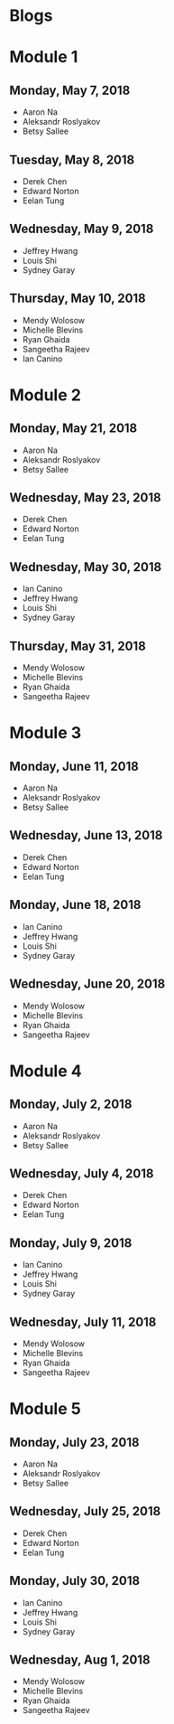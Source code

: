# Blogs

# Module 1

## Monday, May 7, 2018

* Aaron Na
* Aleksandr Roslyakov
* Betsy Sallee

## Tuesday, May 8, 2018

* Derek Chen
* Edward Norton
* Eelan Tung

## Wednesday, May 9, 2018

* Jeffrey Hwang
* Louis Shi
* Sydney Garay

## Thursday, May 10, 2018

* Mendy Wolosow
* Michelle Blevins
* Ryan Ghaida
* Sangeetha Rajeev
* Ian Canino


# Module 2

## Monday, May 21, 2018

* Aaron Na
* Aleksandr Roslyakov
* Betsy Sallee

## Wednesday, May 23, 2018

* Derek Chen
* Edward Norton
* Eelan Tung

## Wednesday, May 30, 2018

* Ian Canino
* Jeffrey Hwang
* Louis Shi
* Sydney Garay

## Thursday, May 31, 2018

* Mendy Wolosow
* Michelle Blevins
* Ryan Ghaida
* Sangeetha Rajeev


# Module 3

## Monday, June 11, 2018

* Aaron Na
* Aleksandr Roslyakov
* Betsy Sallee

## Wednesday, June 13, 2018

* Derek Chen
* Edward Norton
* Eelan Tung

## Monday, June 18, 2018

* Ian Canino
* Jeffrey Hwang
* Louis Shi
* Sydney Garay

## Wednesday, June 20, 2018

* Mendy Wolosow
* Michelle Blevins
* Ryan Ghaida
* Sangeetha Rajeev


# Module 4

## Monday, July 2, 2018

* Aaron Na
* Aleksandr Roslyakov
* Betsy Sallee

## Wednesday, July 4, 2018

* Derek Chen
* Edward Norton
* Eelan Tung

## Monday, July 9, 2018

* Ian Canino
* Jeffrey Hwang
* Louis Shi
* Sydney Garay

## Wednesday, July 11, 2018

* Mendy Wolosow
* Michelle Blevins
* Ryan Ghaida
* Sangeetha Rajeev


# Module 5

## Monday, July 23, 2018

* Aaron Na
* Aleksandr Roslyakov
* Betsy Sallee

## Wednesday, July 25, 2018

* Derek Chen
* Edward Norton
* Eelan Tung

## Monday, July 30, 2018

* Ian Canino
* Jeffrey Hwang
* Louis Shi
* Sydney Garay

## Wednesday, Aug 1, 2018

* Mendy Wolosow
* Michelle Blevins
* Ryan Ghaida
* Sangeetha Rajeev
